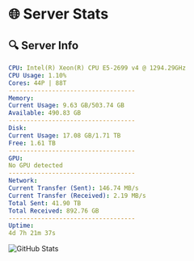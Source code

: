 # 🌐 Server Stats
## 🔍 Server Info
```yaml
CPU: Intel(R) Xeon(R) CPU E5-2699 v4 @ 1294.29GHz
CPU Usage: 1.10%
Cores: 44P | 88T
-----------------------------------
Memory:
Current Usage: 9.63 GB/503.74 GB
Available: 490.83 GB
-----------------------------------
Disk:
Current Usage: 17.08 GB/1.71 TB
Free: 1.61 TB
-----------------------------------
GPU:
No GPU detected
-----------------------------------
Network:
Current Transfer (Sent): 146.74 MB/s
Current Transfer (Received): 2.19 MB/s
Total Sent: 41.90 TB
Total Received: 892.76 GB
-----------------------------------
Uptime:
4d 7h 21m 37s
```
![GitHub Stats](https://img.shields.io/badge/Updated-2025-02-12_06:04:55-blue)